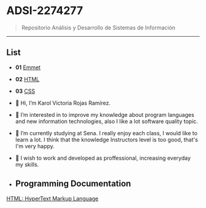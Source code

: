 # ADSI-2274277

> Repositorio Análisis y Desarrollo de Sistemas de Información
---
## List

- **01** [Emmet](01-Emmet/)
- **02** [HTML](02-HTML/)
- **03** [CSS](01-CSS/)

- 👋 Hi, I’m Karol Victoria Rojas Ramírez.
- 👀 I’m interested in to improve my knowledge about program languages and new information technologies, also I like a lot software quality topic.
- 🌱 I’m currently studying at Sena. I really enjoy each class, I would like to learn a lot. I think that the knowledge Instructors level is too good, that's I'm very happy. 
- 💞️ I wish to work and developed as proffessional, increasing everyday my skills.
- ## Programming Documentation
[HTML: HyperText Markup Language](https://devdocs.io/html//)


